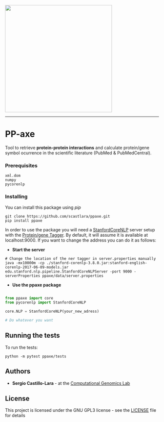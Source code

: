 
<img width="350" src="https://raw.githubusercontent.com/scastlara/ppaxe/master/ppaxe/logo.png"/>

-----

# PP-axe

Tool to retrieve **protein-protein interactions** and calculate protein/gene symbol ocurrence in the scientific literature (PubMed & PubMedCentral).


### Prerequisites


```
xml.dom
numpy
pycorenlp
```

### Installing

You can install this package using _pip_

```
git clone https://github.com/scastlara/ppaxe.git
pip install ppaxe
```

In order to use the package you will need a [StanfordCoreNLP](https://stanfordnlp.github.io/CoreNLP) server setup with
 the [Protein/gene Tagger](https://compgen.bio.ub.edu). By default, it will assume it is available at localhost:9000. If you want to change the address you can do it as follows:

* **Start the server**

```
# Change the location of the ner tagger in server.properties manually
java -mx10000m -cp ./stanford-corenlp-3.8.0.jar:stanford-english-corenlp-2017-06-09-models.jar edu.stanford.nlp.pipeline.StanfordCoreNLPServer -port 9000 -serverProperties ppaxe/data/server.properties
```

* **Use the ppaxe package**


 ```py

from ppaxe import core
from pycorenlp import StanfordCoreNLP

core.NLP = StanfordCoreNLP(your_new_adress)

# Do whatever you want
 ```

## Running the tests

To run the tests:

```
python -m pytest ppaxe/tests
```

## Authors

* **Sergio Castillo-Lara** - at the [Computational Genomics Lab](https://compgen.bio.ub.edu)


## License

This project is licensed under the GNU GPL3 license - see the [LICENSE](LICENSE) file for details
